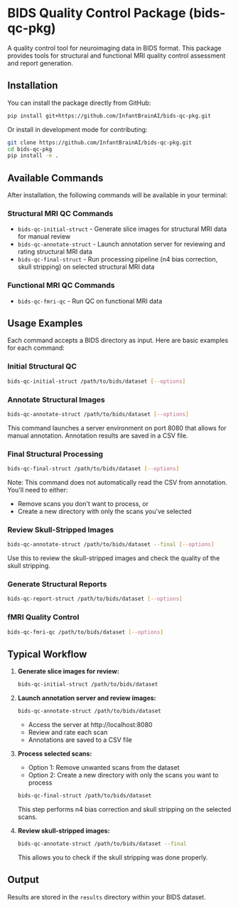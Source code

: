 # BIDS Quality Control Package (bids-qc-pkg)

A quality control tool for neuroimaging data in BIDS format. This package provides tools for structural and functional MRI quality control assessment and report generation.

## Installation

You can install the package directly from GitHub:

```bash
pip install git+https://github.com/InfantBrainAI/bids-qc-pkg.git
```

Or install in development mode for contributing:

```bash
git clone https://github.com/InfantBrainAI/bids-qc-pkg.git
cd bids-qc-pkg
pip install -e .
```

## Available Commands

After installation, the following commands will be available in your terminal:

### Structural MRI QC Commands

- `bids-qc-initial-struct` - Generate slice images for structural MRI data for manual review
- `bids-qc-annotate-struct` - Launch annotation server for reviewing and rating structural MRI data
- `bids-qc-final-struct` - Run processing pipeline (n4 bias correction, skull stripping) on selected structural MRI data

### Functional MRI QC Commands

- `bids-qc-fmri-qc` - Run QC on functional MRI data

## Usage Examples

Each command accepts a BIDS directory as input. Here are basic examples for each command:

### Initial Structural QC

```bash
bids-qc-initial-struct /path/to/bids/dataset [--options]
```

### Annotate Structural Images

```bash
bids-qc-annotate-struct /path/to/bids/dataset [--options]
```

This command launches a server environment on port 8080 that allows for manual annotation. Annotation results are saved in a CSV file.

### Final Structural Processing

```bash
bids-qc-final-struct /path/to/bids/dataset [--options]
```

Note: This command does not automatically read the CSV from annotation. You'll need to either:
- Remove scans you don't want to process, or
- Create a new directory with only the scans you've selected

### Review Skull-Stripped Images

```bash
bids-qc-annotate-struct /path/to/bids/dataset --final [--options]
```

Use this to review the skull-stripped images and check the quality of the skull stripping.

### Generate Structural Reports

```bash
bids-qc-report-struct /path/to/bids/dataset [--options]
```

### fMRI Quality Control

```bash
bids-qc-fmri-qc /path/to/bids/dataset [--options]
```

## Typical Workflow

1. **Generate slice images for review:**
   ```bash
   bids-qc-initial-struct /path/to/bids/dataset
   ```

2. **Launch annotation server and review images:**
   ```bash
   bids-qc-annotate-struct /path/to/bids/dataset
   ```
   - Access the server at http://localhost:8080
   - Review and rate each scan
   - Annotations are saved to a CSV file

3. **Process selected scans:**
   - Option 1: Remove unwanted scans from the dataset
   - Option 2: Create a new directory with only the scans you want to process
   ```bash
   bids-qc-final-struct /path/to/bids/dataset
   ```
   This step performs n4 bias correction and skull stripping on the selected scans.

4. **Review skull-stripped images:**
   ```bash
   bids-qc-annotate-struct /path/to/bids/dataset --final
   ```
   This allows you to check if the skull stripping was done properly.

## Output

Results are stored in the `results` directory within your BIDS dataset.

